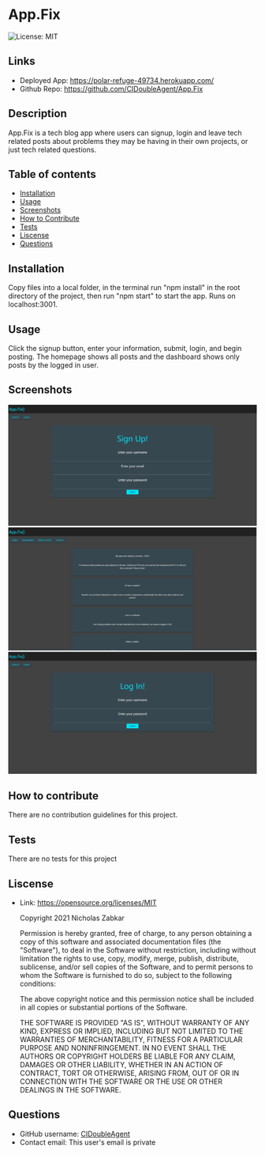 # App.Fix
![License: MIT](https://img.shields.io/badge/License-MIT-yellow.svg)
## Links
* Deployed App: https://polar-refuge-49734.herokuapp.com/
* Github Repo: https://github.com/CIDoubleAgent/App.Fix
## Description
App.Fix is a tech blog app where users can signup, login and leave tech related posts about problems they may be having in their own projects, or just tech related questions.
## Table of contents
* [Installation](#installation)
* [Usage](#usage)
* [Screenshots](#screenshots)
* [How to Contribute](#how-to-contribute)
* [Tests](#tests)
* [Liscense](#liscense)
* [Questions](#questions)
## Installation
Copy files into a local folder, in the terminal run "npm install" in the root directory of the project, then run "npm start" to start the app. Runs on localhost:3001.
## Usage
Click the signup button, enter your information, submit, login, and begin posting. The homepage shows all posts and the dashboard shows only posts by the logged in user.
## Screenshots
![app.fix-1](https://github.com/CIDoubleAgent/App.Fix/blob/main/images/app.fix-1.png?raw=true)
![app.fix-2](https://github.com/CIDoubleAgent/App.Fix/blob/main/images/app.fix-2.png?raw=true)
![app.fix-3](https://github.com/CIDoubleAgent/App.Fix/blob/main/images/app.fix-3.png?raw=true)
## How to contribute
There are no contribution guidelines for this project.
## Tests
There are no tests for this project
## Liscense
* Link: https://opensource.org/licenses/MIT  

    Copyright 2021 Nicholas Zabkar

    Permission is hereby granted, free of charge, to any person obtaining a copy of this software and associated documentation files (the "Software"), to deal in the Software without restriction, including without limitation the rights to use, copy, modify, merge, publish, distribute, sublicense, and/or sell copies of the Software, and to permit persons to whom the Software is furnished to do so, subject to the following conditions:

    The above copyright notice and this permission notice shall be included in all copies or substantial portions of the Software.

    THE SOFTWARE IS PROVIDED "AS IS", WITHOUT WARRANTY OF ANY KIND, 
    EXPRESS OR IMPLIED, INCLUDING BUT NOT LIMITED TO THE WARRANTIES OF MERCHANTABILITY, FITNESS FOR A PARTICULAR PURPOSE AND NONINFRINGEMENT. IN NO EVENT SHALL THE AUTHORS OR COPYRIGHT HOLDERS BE LIABLE FOR ANY CLAIM, DAMAGES OR OTHER LIABILITY, WHETHER IN AN ACTION OF CONTRACT, TORT OR OTHERWISE, ARISING FROM, OUT OF OR IN CONNECTION WITH THE SOFTWARE OR THE USE OR OTHER DEALINGS IN THE SOFTWARE.
## Questions
* GitHub username: [CIDoubleAgent](https://github.com/CIDoubleAgent)
* Contact email: This user's email is private